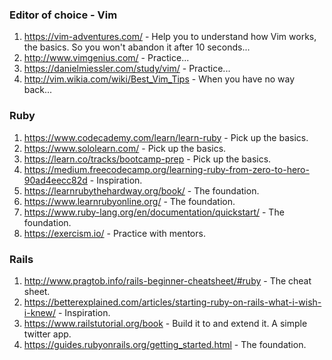 ### Editor of choice - Vim
1. https://vim-adventures.com/ - Help you to understand how Vim works, the
   basics. So you won't abandon it after 10 seconds...
2. http://www.vimgenius.com/ - Practice...
3. https://danielmiessler.com/study/vim/ - Practice...
4. http://vim.wikia.com/wiki/Best_Vim_Tips - When you have no way back...

### Ruby
1. https://www.codecademy.com/learn/learn-ruby - Pick up the basics.
2. https://www.sololearn.com/ - Pick up the basics.
3. https://learn.co/tracks/bootcamp-prep - Pick up the basics.
4. https://medium.freecodecamp.org/learning-ruby-from-zero-to-hero-90ad4eecc82d - Inspiration.
5. https://learnrubythehardway.org/book/ - The foundation.
6. https://www.learnrubyonline.org/ - The foundation.
7. https://www.ruby-lang.org/en/documentation/quickstart/ - The foundation.
8. https://exercism.io/ - Practice with mentors.

### Rails
1. http://www.pragtob.info/rails-beginner-cheatsheet/#ruby - The cheat sheet.
2. https://betterexplained.com/articles/starting-ruby-on-rails-what-i-wish-i-knew/ - Inspiration.
3. https://www.railstutorial.org/book - Build it to and extend it. A simple
   twitter app.
4. https://guides.rubyonrails.org/getting_started.html - The foundation.

